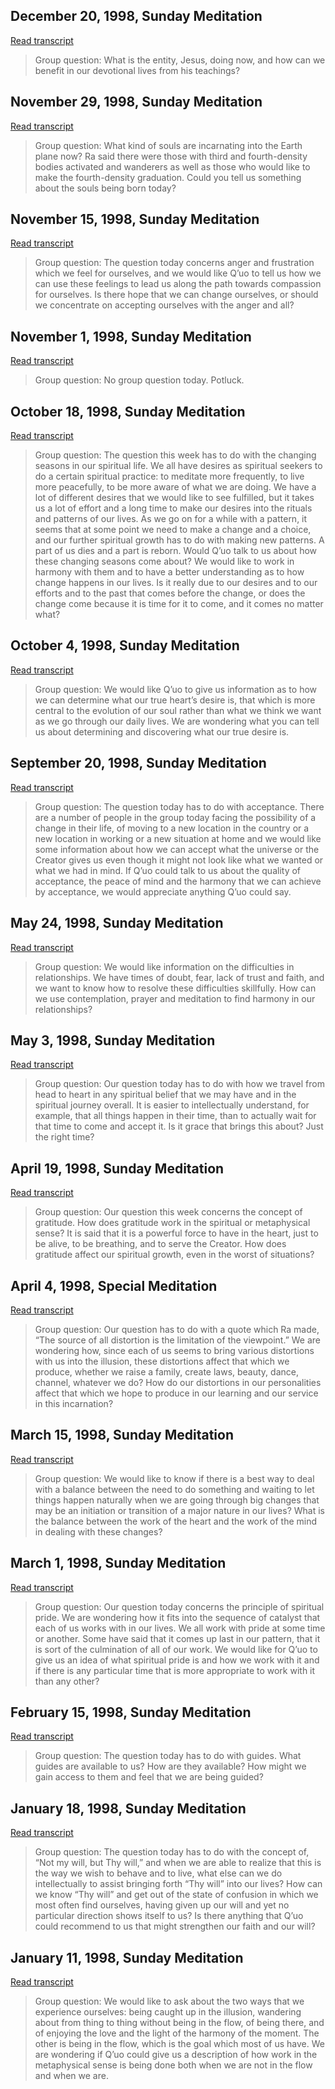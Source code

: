 ## December 20, 1998, Sunday Meditation


[Read transcript](en/1998/1998_1220)

> Group question: What is the entity, Jesus, doing now, and how can we benefit in our devotional lives from his teachings?

[<i class="fas fa-file-pdf"></i>](http://llresearch.org/transcripts/issues/1998/1998_1220.pdf) [<i class="fas fa-external-link-alt"></i>](http://llresearch.org/transcripts/issues/1998/1998_1220.aspx)
 

## November 29, 1998, Sunday Meditation


[Read transcript](en/1998/1998_1129)

> Group question: What kind of souls are incarnating into the Earth plane now? Ra said there were those with third and fourth-density bodies activated and wanderers as well as those who would like to make the fourth-density graduation. Could you tell us something about the souls being born today?

[<i class="fas fa-file-pdf"></i>](http://llresearch.org/transcripts/issues/1998/1998_1129.pdf) [<i class="fas fa-external-link-alt"></i>](http://llresearch.org/transcripts/issues/1998/1998_1129.aspx)
 

## November 15, 1998, Sunday Meditation


[Read transcript](en/1998/1998_1115)

> Group question: The question today concerns anger and frustration which we feel for ourselves, and we would like Q’uo to tell us how we can use these feelings to lead us along the path towards compassion for ourselves. Is there hope that we can change ourselves, or should we concentrate on accepting ourselves with the anger and all?

[<i class="fas fa-file-pdf"></i>](http://llresearch.org/transcripts/issues/1998/1998_1115.pdf) [<i class="fas fa-external-link-alt"></i>](http://llresearch.org/transcripts/issues/1998/1998_1115.aspx)
 

## November 1, 1998, Sunday Meditation


[Read transcript](en/1998/1998_1101)

> Group question: No group question today. Potluck.

[<i class="fas fa-file-pdf"></i>](http://llresearch.org/transcripts/issues/1998/1998_1101.pdf) [<i class="fas fa-external-link-alt"></i>](http://llresearch.org/transcripts/issues/1998/1998_1101.aspx)
 

## October 18, 1998, Sunday Meditation


[Read transcript](en/1998/1998_1018)

> Group question: The question this week has to do with the changing seasons in our spiritual life. We all have desires as spiritual seekers to do a certain spiritual practice: to meditate more frequently, to live more peacefully, to be more aware of what we are doing. We have a lot of different desires that we would like to see fulfilled, but it takes us a lot of effort and a long time to make our desires into the rituals and patterns of our lives. As we go on for a while with a pattern, it seems that at some point we need to make a change and a choice, and our further spiritual growth has to do with making new patterns. A part of us dies and a part is reborn. Would Q’uo talk to us about how these changing seasons come about? We would like to work in harmony with them and to have a better understanding as to how change happens in our lives. Is it really due to our desires and to our efforts and to the past that comes before the change, or does the change come because it is time for it to come, and it comes no matter what?

[<i class="fas fa-file-pdf"></i>](http://llresearch.org/transcripts/issues/1998/1998_1018.pdf) [<i class="fas fa-external-link-alt"></i>](http://llresearch.org/transcripts/issues/1998/1998_1018.aspx)
 

## October 4, 1998, Sunday Meditation


[Read transcript](en/1998/1998_1004)

> Group question: We would like Q’uo to give us information as to how we can determine what our true heart’s desire is, that which is more central to the evolution of our soul rather than what we think we want as we go through our daily lives. We are wondering what you can tell us about determining and discovering what our true desire is.

[<i class="fas fa-file-pdf"></i>](http://llresearch.org/transcripts/issues/1998/1998_1004.pdf) [<i class="fas fa-external-link-alt"></i>](http://llresearch.org/transcripts/issues/1998/1998_1004.aspx)
 

## September 20, 1998, Sunday Meditation


[Read transcript](en/1998/1998_0920)

> Group question: The question today has to do with acceptance. There are a number of people in the group today facing the possibility of a change in their life, of moving to a new location in the country or a new location in working or a new situation at home and we would like some information about how we can accept what the universe or the Creator gives us even though it might not look like what we wanted or what we had in mind. If Q’uo could talk to us about the quality of acceptance, the peace of mind and the harmony that we can achieve by acceptance, we would appreciate anything Q’uo could say.

[<i class="fas fa-file-pdf"></i>](http://llresearch.org/transcripts/issues/1998/1998_0920.pdf) [<i class="fas fa-external-link-alt"></i>](http://llresearch.org/transcripts/issues/1998/1998_0920.aspx)
 

## May 24, 1998, Sunday Meditation


[Read transcript](en/1998/1998_0524)

> Group question: We would like information on the difficulties in relationships. We have times of doubt, fear, lack of trust and faith, and we want to know how to resolve these difficulties skillfully. How can we use contemplation, prayer and meditation to find harmony in our relationships?

[<i class="fas fa-file-pdf"></i>](http://llresearch.org/transcripts/issues/1998/1998_0524.pdf) [<i class="fas fa-external-link-alt"></i>](http://llresearch.org/transcripts/issues/1998/1998_0524.aspx)
 

## May 3, 1998, Sunday Meditation


[Read transcript](en/1998/1998_0503)

> Group question: Our question today has to do with how we travel from head to heart in any spiritual belief that we may have and in the spiritual journey overall. It is easier to intellectually understand, for example, that all things happen in their time, than to actually wait for that time to come and accept it. Is it grace that brings this about? Just the right time?

[<i class="fas fa-file-pdf"></i>](http://llresearch.org/transcripts/issues/1998/1998_0503.pdf) [<i class="fas fa-external-link-alt"></i>](http://llresearch.org/transcripts/issues/1998/1998_0503.aspx)
 

## April 19, 1998, Sunday Meditation


[Read transcript](en/1998/1998_0419)

> Group question: Our question this week concerns the concept of gratitude. How does gratitude work in the spiritual or metaphysical sense? It is said that it is a powerful force to have in the heart, just to be alive, to be breathing, and to serve the Creator. How does gratitude affect our spiritual growth, even in the worst of situations?

[<i class="fas fa-file-pdf"></i>](http://llresearch.org/transcripts/issues/1998/1998_0419.pdf) [<i class="fas fa-external-link-alt"></i>](http://llresearch.org/transcripts/issues/1998/1998_0419.aspx)
 

## April 4, 1998, Special Meditation


[Read transcript](en/1998/1998_0404)

> Group question: Our question has to do with a quote which Ra made, “The source of all distortion is the limitation of the viewpoint.” We are wondering how, since each of us seems to bring various distortions with us into the illusion, these distortions affect that which we produce, whether we raise a family, create laws, beauty, dance, channel, whatever we do? How do our distortions in our personalities affect that which we hope to produce in our learning and our service in this incarnation?

[<i class="fas fa-file-pdf"></i>](http://llresearch.org/transcripts/issues/1998/1998_0404.pdf) [<i class="fas fa-external-link-alt"></i>](http://llresearch.org/transcripts/issues/1998/1998_0404.aspx)
 

## March 15, 1998, Sunday Meditation


[Read transcript](en/1998/1998_0315)

> Group question: We would like to know if there is a best way to deal with a balance between the need to do something and waiting to let things happen naturally when we are going through big changes that may be an initiation or transition of a major nature in our lives? What is the balance between the work of the heart and the work of the mind in dealing with these changes?

[<i class="fas fa-file-pdf"></i>](http://llresearch.org/transcripts/issues/1998/1998_0315.pdf) [<i class="fas fa-external-link-alt"></i>](http://llresearch.org/transcripts/issues/1998/1998_0315.aspx)
 

## March 1, 1998, Sunday Meditation


[Read transcript](en/1998/1998_0301)

> Group question: Our question today concerns the principle of spiritual pride. We are wondering how it fits into the sequence of catalyst that each of us works with in our lives. We all work with pride at some time or another. Some have said that it comes up last in our pattern, that it is sort of the culmination of all of our work. We would like for Q’uo to give us an idea of what spiritual pride is and how we work with it and if there is any particular time that is more appropriate to work with it than any other?

[<i class="fas fa-file-pdf"></i>](http://llresearch.org/transcripts/issues/1998/1998_0301.pdf) [<i class="fas fa-external-link-alt"></i>](http://llresearch.org/transcripts/issues/1998/1998_0301.aspx)
 

## February 15, 1998, Sunday Meditation


[Read transcript](en/1998/1998_0215)

> Group question: The question today has to do with guides. What guides are available to us? How are they available? How might we gain access to them and feel that we are being guided?

[<i class="fas fa-file-pdf"></i>](http://llresearch.org/transcripts/issues/1998/1998_0215.pdf) [<i class="fas fa-external-link-alt"></i>](http://llresearch.org/transcripts/issues/1998/1998_0215.aspx)
 

## January 18, 1998, Sunday Meditation


[Read transcript](en/1998/1998_0118)

> Group question: The question today has to do with the concept of, “Not my will, but Thy will,” and when we are able to realize that this is the way we wish to behave and to live, what else can we do intellectually to assist bringing forth “Thy will” into our lives? How can we know “Thy will” and get out of the state of confusion in which we most often find ourselves, having given up our will and yet no particular direction shows itself to us? Is there anything that Q’uo could recommend to us that might strengthen our faith and our will?

[<i class="fas fa-file-pdf"></i>](http://llresearch.org/transcripts/issues/1998/1998_0118.pdf) [<i class="fas fa-external-link-alt"></i>](http://llresearch.org/transcripts/issues/1998/1998_0118.aspx)
 

## January 11, 1998, Sunday Meditation


[Read transcript](en/1998/1998_0111)

> Group question: We would like to ask about the two ways that we experience ourselves: being caught up in the illusion, wandering about from thing to thing without being in the flow, of being there, and of enjoying the love and the light of the harmony of the moment. The other is being in the flow, which is the goal which most of us have. We are wondering if Q’uo could give us a description of how work in the metaphysical sense is being done both when we are not in the flow and when we are.

[<i class="fas fa-file-pdf"></i>](http://llresearch.org/transcripts/issues/1998/1998_0111.pdf) [<i class="fas fa-external-link-alt"></i>](http://llresearch.org/transcripts/issues/1998/1998_0111.aspx)
 